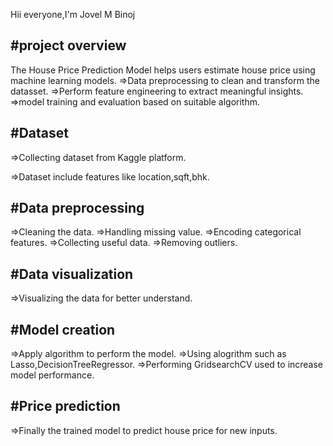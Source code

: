 Hii everyone,I'm Jovel M Binoj

#project overview
-----------------
The House Price Prediction Model helps users estimate house price using machine learning models.
=>Data preprocessing to clean and transform the datasset.
=>Perform feature engineering to extract meaningful insights.
=>model training and evaluation based on suitable algorithm.

#Dataset
--------
=>Collecting dataset from Kaggle platform.

=>Dataset include features like location,sqft,bhk.

#Data preprocessing 
-------------------
=>Cleaning the data.
=>Handling missing value.
=>Encoding categorical features.
=>Collecting useful data.
=>Removing outliers.

#Data visualization
---------------
=>Visualizing the data for better understand.

#Model creation
--------------
=>Apply algorithm to perform the model.
=>Using alogrithm such as Lasso,DecisionTreeRegressor.
=>Performing GridsearchCV used to increase model performance.

#Price prediction
----------------
=>Finally the trained model to predict house price for new inputs.
